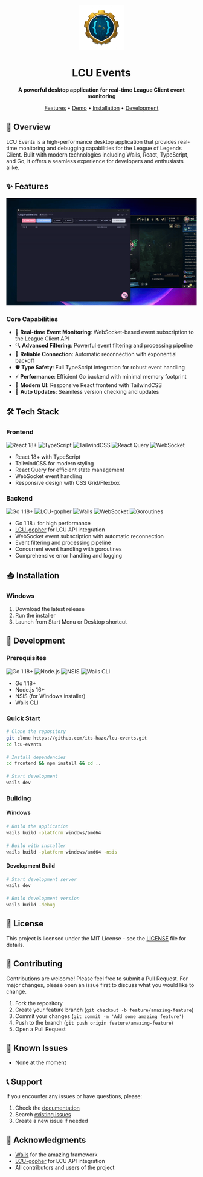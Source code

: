 <div align="center">
  <img src="docs/appicon.png" alt="LCU-Events" width="120"/>
  <h1>LCU Events</h1>
  <p>
    <strong>A powerful desktop application for real-time League Client event monitoring</strong>
  </p>
  
  <p>
    <a href="#features">Features</a> •
    <a href="#demo">Demo</a> •
    <a href="#installation">Installation</a> •
    <a href="#development">Development</a>
  </p>
</div>

## 🎯 Overview

LCU Events is a high-performance desktop application that provides real-time monitoring and debugging capabilities for the League of Legends Client. Built with modern technologies including Wails, React, TypeScript, and Go, it offers a seamless experience for developers and enthusiasts alike.

## ✨ Features

<div align="center">
  <img src="docs/demo.gif" alt="LCU Event GUI Demo" width="600"/>
</div>

### Core Capabilities
- 🔌 **Real-time Event Monitoring**: WebSocket-based event subscription to the League Client API
- 🔍 **Advanced Filtering**: Powerful event filtering and processing pipeline
- 🔄 **Reliable Connection**: Automatic reconnection with exponential backoff
- 🛡️ **Type Safety**: Full TypeScript integration for robust event handling
- ⚡ **Performance**: Efficient Go backend with minimal memory footprint
- 🎨 **Modern UI**: Responsive React frontend with TailwindCSS
- 🔄 **Auto Updates**: Seamless version checking and updates

## 🛠️ Tech Stack

### Frontend
<img src="https://img.shields.io/badge/React-18+-61DAFB?style=flat-square&logo=react&logoColor=black" alt="React 18+"/>
<img src="https://img.shields.io/badge/TypeScript-4+-3178C6?style=flat-square&logo=typescript&logoColor=white" alt="TypeScript"/>
<img src="https://img.shields.io/badge/TailwindCSS-3+-38B2AC?style=flat-square&logo=tailwind-css&logoColor=white" alt="TailwindCSS"/>
<img src="https://img.shields.io/badge/React_Query-4+-FF4154?style=flat-square&logo=react-query&logoColor=white" alt="React Query"/>
<img src="https://img.shields.io/badge/WebSocket-000000?style=flat-square&logo=websocket&logoColor=white" alt="WebSocket"/>

- React 18+ with TypeScript
- TailwindCSS for modern styling
- React Query for efficient state management
- WebSocket event handling
- Responsive design with CSS Grid/Flexbox

### Backend
<img src="https://img.shields.io/badge/Go-1.18+-00ADD8?style=flat-square&logo=go&logoColor=white" alt="Go 1.18+"/>
<img src="https://img.shields.io/badge/LCU--gopher-Latest-1E1E2E?style=flat-square" alt="LCU-gopher"/>
<img src="https://img.shields.io/badge/Wails-2+-1E1E2E?style=flat-square&logo=go&logoColor=white" alt="Wails"/>
<img src="https://img.shields.io/badge/WebSocket-000000?style=flat-square&logo=websocket&logoColor=white" alt="WebSocket"/>
<img src="https://img.shields.io/badge/Goroutines-00ADD8?style=flat-square&logo=go&logoColor=white" alt="Goroutines"/>

- Go 1.18+ for high performance
- [LCU-gopher](https://github.com/its-haze/lcu-gopher) for LCU API integration
- WebSocket event subscription with automatic reconnection
- Event filtering and processing pipeline
- Concurrent event handling with goroutines
- Comprehensive error handling and logging

## 📥 Installation

### Windows

1. Download the latest release
2. Run the installer
3. Launch from Start Menu or Desktop shortcut

## 🚀 Development

### Prerequisites
<img src="https://img.shields.io/badge/Go-1.18+-00ADD8?style=flat-square&logo=go&logoColor=white" alt="Go 1.18+"/>
<img src="https://img.shields.io/badge/Node.js-16+-339933?style=flat-square&logo=nodedotjs&logoColor=white" alt="Node.js"/>
<img src="https://img.shields.io/badge/NSIS-3+-1E1E2E?style=flat-square&logo=windows&logoColor=white" alt="NSIS"/>
<img src="https://img.shields.io/badge/Wails-CLI-1E1E2E?style=flat-square&logo=go&logoColor=white" alt="Wails CLI"/>

- Go 1.18+
- Node.js 16+
- NSIS (for Windows installer)
- Wails CLI

### Quick Start
```bash
# Clone the repository
git clone https://github.com/its-haze/lcu-events.git
cd lcu-events

# Install dependencies
cd frontend && npm install && cd ..

# Start development
wails dev
```

### Building

#### Windows
```bash
# Build the application
wails build -platform windows/amd64

# Build with installer
wails build -platform windows/amd64 -nsis
```

#### Development Build
```bash
# Start development server
wails dev

# Build development version
wails build -debug
```

## 📝 License

This project is licensed under the MIT License - see the [LICENSE](LICENSE) file for details.

## 🤝 Contributing

Contributions are welcome! Please feel free to submit a Pull Request. For major changes, please open an issue first to discuss what you would like to change.

1. Fork the repository
2. Create your feature branch (`git checkout -b feature/amazing-feature`)
3. Commit your changes (`git commit -m 'Add some amazing feature'`)
4. Push to the branch (`git push origin feature/amazing-feature`)
5. Open a Pull Request


## 🐛 Known Issues

- None at the moment

## 📞 Support

If you encounter any issues or have questions, please:

1. Check the [documentation](docs/)
2. Search [existing issues](https://github.com/its-haze/lcu-events/issues)
3. Create a new issue if needed

## 🙏 Acknowledgments

- [Wails](https://wails.io/) for the amazing framework
- [LCU-gopher](https://github.com/its-haze/lcu-gopher) for LCU API integration
- All contributors and users of the project